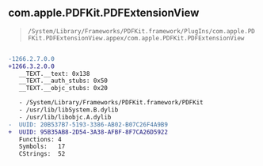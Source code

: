 ## com.apple.PDFKit.PDFExtensionView

> `/System/Library/Frameworks/PDFKit.framework/PlugIns/com.apple.PDFKit.PDFExtensionView.appex/com.apple.PDFKit.PDFExtensionView`

```diff

-1266.2.7.0.0
+1266.3.2.0.0
   __TEXT.__text: 0x138
   __TEXT.__auth_stubs: 0x50
   __TEXT.__objc_stubs: 0x20

   - /System/Library/Frameworks/PDFKit.framework/PDFKit
   - /usr/lib/libSystem.B.dylib
   - /usr/lib/libobjc.A.dylib
-  UUID: 20B537B7-5193-3386-AB02-B07C26F4A9B9
+  UUID: 95B35AB8-2D54-3A38-AFBF-8F7CA26D5922
   Functions: 4
   Symbols:   17
   CStrings:  52

```
